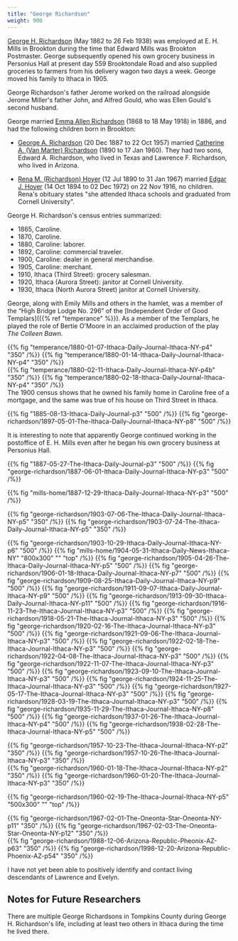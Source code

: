 ```yaml
---
title: "George Richardson"
weight: 900
---
```


[George H. Richardson](https://www.findagrave.com/memorial/189275611/george-h-richardson) (May 1862 to 26 Feb 1938) was employed at E. H. Mills in Brookton during the time that Edward Mills was Brookton Postmaster. George subsequently opened his own grocery business in Personius Hall at present day 559 Brooktondale Road and also supplied groceries to farmers from his delivery wagon two days a week. George moved his family to Ithaca in 1905.
 
<!--more-->

George Richardson's father Jerome worked on the railroad alongside Jerome Miller's father John, and Alfred Gould, who was Ellen Gould's second husband. 

George married [Emma Allen Richardson](https://www.findagrave.com/memorial/189275685/emma-richardson) (1868 to 18 May 1918) in 1886, and had the following children born in Brookton:

  - [George  A. Richardson](https://www.findagrave.com/memorial/184904049/george-a-richardson) (20 Dec 1887 to 22 Oct 1957) married [Catherine A. (Van Marter) Richardson](https://www.findagrave.com/memorial/184903382/catherine-a-richardson) (1890 to 17 Jan 1960). They had two sons, Edward A. Richardson, who lived in Texas and Lawrence F. Richardson, who lived in Arizona. 

  - [Rena M. (Richardson) Hoyer](https://www.findagrave.com/memorial/101793074/rena-hoyer) (12 Jul 1890 to 31 Jan 1967) married [Edgar J. Hoyer](https://www.findagrave.com/memorial/101793040/edgar-j-hoyer) (14 Oct 1894 to 02 Dec 1972) on 22 Nov 1916, no children. Rena's obituary states "she attended Ithaca schools and graduated from Cornell University".  


George H. Richardson's census entries summarized:

  - 1865, Caroline.
  - 1870, Caroline.
  - 1880, Caroline: laborer.
  - 1892, Caroline: commercial traveler.
  - 1900, Caroline: dealer in general merchandise. 
  - 1905, Caroline: merchant.
  - 1910, Ithaca (Third Street): grocery salesman.
  - 1920, Ithaca (Aurora Street): janitor at Cornell University.
  - 1930, Ithaca (North Aurora Street) janitor at Cornell University.

George, along with Emily Mills and others in the hamlet, was a member of the “High Bridge Lodge No. 296” of the [Independent Order of Good Templars]({{% ref "temperance" %}}). As a member of the Templars, he played the role of Bertie O'Moore in an acclaimed production of the play *The Colleen Bawn*. 

<div class="cols">
{{% fig "temperance/1880-01-07-Ithaca-Daily-Journal-Ithaca-NY-p4" "350" /%}}
{{% fig "temperance/1880-01-14-Ithaca-Daily-Journal-Ithaca-NY-p4" "350" /%}}
</div>
<div class="cols">
{{% fig "temperance/1880-02-11-Ithaca-Daily-Journal-Ithaca-NY-p4b" "350" /%}}
{{% fig "temperance/1880-02-18-Ithaca-Daily-Journal-Ithaca-NY-p4" "350" /%}}
</div>
The 1900 census shows that he owned his family home in Caroline free of a mortgage, and the same was true of his house on Third Street in Ithaca.

{{% fig "1885-08-13-Ithaca-Daily-Journal-p3" "500" /%}}
{{% fig "george-richardson/1897-05-01-The-Ithaca-Daily-Journal-Ithaca-NY-p8" "500" /%}}

It is interesting to note that apparently George continued working in the postoffice of E. H. Mills even after he began his own grocery business at Personius Hall.

{{% fig "1887-05-27-The-Ithaca-Daily-Journal-p3" "500" /%}}
{{% fig "george-richardson/1887-06-01-Ithaca-Daily-Journal-Ithaca-NY-p3" "500" /%}}

{{% fig "mills-home/1887-12-29-Ithaca-Daily-Journal-Ithaca-NY-p3" "500" /%}}

<div class="cols">
{{% fig "george-richardson/1903-07-06-The-Ithaca-Daily-Journal-Ithaca-NY-p5" "350" /%}}
{{% fig "george-richardson/1903-07-24-The-Ithaca-Daily-Journal-Ithaca-NY-p5" "350" /%}}
</div>

{{% fig "george-richardson/1903-10-29-Ithaca-Daily-Journal-Ithaca-NY-p6" "500" /%}}
{{% fig "mills-home/1904-05-31-Ithaca-Daily-News-Ithaca-NY" "800x300" "" "top" /%}}
{{% fig "george-richardson/1905-04-26-The-Ithaca-Daily-Journal-Ithaca-NY-p5" "500" /%}}
{{% fig "george-richardson/1906-01-18-Ithaca-Daily-Journal-Ithaca-NY-p7" "500" /%}}
{{% fig "george-richardson/1909-08-25-Ithaca-Daily-Journal-Ithaca-NY-p9" "500" /%}}
{{% fig "george-richardson/1911-09-07-Ithaca-Daily-Journal-Ithaca-NY-p9" "500" /%}}
{{% fig "george-richardson/1913-09-30-Ithaca-Daily-Journal-Ithaca-NY-p11" "500" /%}}
{{% fig "george-richardson/1916-11-23-The-Ithaca-Journal-Ithaca-NY-p3" "500" /%}}
{{% fig "george-richardson/1918-05-21-The-Ithaca-Journal-Ithaca-NY-p3" "500" /%}}
{{% fig "george-richardson/1920-02-16-The-Ithaca-Journal-Ithaca-NY-p3" "500" /%}}
{{% fig "george-richardson/1921-09-06-The-Ithaca-Journal-Ithaca-NY-p3" "500" /%}}
{{% fig "george-richardson/1922-02-18-The-Ithaca-Journal-Ithaca-NY-p3" "500" /%}}
{{% fig "george-richardson/1922-04-08-The-Ithaca-Journal-Ithaca-NY-p3" "500" /%}}
{{% fig "george-richardson/1922-11-07-The-Ithaca-Journal-Ithaca-NY-p3" "500" /%}}
{{% fig "george-richardson/1923-09-10-The-Ithaca-Journal-Ithaca-NY-p3" "500" /%}}
{{% fig "george-richardson/1924-11-25-The-Ithaca-Journal-Ithaca-NY-p3" "500" /%}}
{{% fig "george-richardson/1927-05-17-The-Ithaca-Journal-Ithaca-NY-p3" "500" /%}}
{{% fig "george-richardson/1928-03-19-The-Ithaca-Journal-Ithaca-NY-p3" "500" /%}}
{{% fig "george-richardson/1935-11-29-The-Ithaca-Journal-Ithaca-NY-p8" "500" /%}}
{{% fig "george-richardson/1937-01-26-The-Ithaca-Journal-Ithaca-NY-p4" "500" /%}}
{{% fig "george-richardson/1938-02-28-The-Ithaca-Journal-Ithaca-NY-p5" "500" /%}}

<div class="cols">
{{% fig "george-richardson/1957-10-23-The-Ithaca-Journal-Ithaca-NY-p2" "350" /%}}
{{% fig "george-richardson/1957-10-26-The-Ithaca-Journal-Ithaca-NY-p3" "350" /%}}
</div>

<div class="cols">
{{% fig "george-richardson/1960-01-18-The-Ithaca-Journal-Ithaca-NY-p2" "350" /%}}
{{% fig "george-richardson/1960-01-20-The-Ithaca-Journal-Ithaca-NY-p3" "350" /%}}
</div>

{{% fig "george-richardson/1960-02-19-The-Ithaca-Journal-Ithaca-NY-p5" "500x300" "" "top" /%}}

<div class="cols">
{{% fig "george-richardson/1967-02-01-The-Oneonta-Star-Oneonta-NY-p11" "350" /%}}
{{% fig "george-richardson/1967-02-03-The-Oneonta-Star-Oneonta-NY-p12" "350" /%}}
</div>

<div class="cols">
{{% fig "george-richardson/1988-12-06-Arizona-Republic-Pheonix-AZ-p63" "350" /%}}
{{% fig "george-richardson/1998-12-20-Arizona-Republic-Phoenix-AZ-p54" "350" /%}}
</div>

I have not yet been able to positively identify and contact living descendants of Lawrence and Evelyn.


## Notes for Future Researchers

There are multiple George Richardsons in Tompkins County during George H. Richardson's life, including at least two others in Ithaca during the time he lived there.


